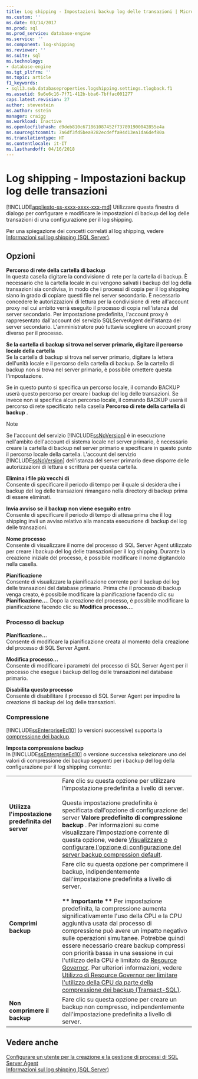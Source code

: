 ```yaml
---
title: Log shipping - Impostazioni backup log delle transazioni | Microsoft Docs
ms.custom: ''
ms.date: 03/14/2017
ms.prod: sql
ms.prod_service: database-engine
ms.service: ''
ms.component: log-shipping
ms.reviewer: ''
ms.suite: sql
ms.technology:
- database-engine
ms.tgt_pltfrm: ''
ms.topic: article
f1_keywords:
- sql13.swb.databaseproperties.logshipping.settings.tlogback.f1
ms.assetid: 9a6e6c16-7f71-412b-bba6-7bffac001277
caps.latest.revision: 27
author: stevestein
ms.author: sstein
manager: craigg
ms.workload: Inactive
ms.openlocfilehash: d9deb810c671861087452f737891900042855e4a
ms.sourcegitcommit: 7a6df3fd5bea9282ecdeffa94d13ea1da6def80a
ms.translationtype: HT
ms.contentlocale: it-IT
ms.lasthandoff: 04/16/2018
---
```

# <a name="log-shipping-transaction-log-backup-settings"></a>Log shipping - Impostazioni backup log delle transazioni
[!INCLUDE[appliesto-ss-xxxx-xxxx-xxx-md](../../includes/appliesto-ss-xxxx-xxxx-xxx-md.md)]
  Utilizzare questa finestra di dialogo per configurare e modificare le impostazioni di backup del log delle transazioni di una configurazione per il log shipping.  
  
 Per una spiegazione dei concetti correlati al log shipping, vedere [Informazioni sul log shipping &#40;SQL Server&#41;](../../database-engine/log-shipping/about-log-shipping-sql-server.md).  
  
## <a name="options"></a>Opzioni  
 **Percorso di rete della cartella di backup**  
 In questa casella digitare la condivisione di rete per la cartella di backup. È necessario che la cartella locale in cui vengono salvati i backup del log della transazioni sia condivisa, in modo che i processi di copia per il log shipping siano in grado di copiare questi file nel server secondario. È necessario concedere le autorizzazioni di lettura per la condivisione di rete all'account proxy nel cui ambito verrà eseguito il processo di copia nell'istanza del server secondario. Per impostazione predefinita, l'account proxy è rappresentato dall'account del servizio SQLServerAgent dell'istanza del server secondario. L'amministratore può tuttavia scegliere un account proxy diverso per il processo.  
  
 **Se la cartella di backup si trova nel server primario, digitare il percorso locale della cartella**  
 Se la cartella di backup si trova nel server primario, digitare la lettera dell'unità locale e il percorso della cartella di backup. Se la cartella di backup non si trova nel server primario, è possibile omettere questa l'impostazione.  
  
 Se in questo punto si specifica un percorso locale, il comando BACKUP userà questo percorso per creare i backup del log delle transazioni. Se invece non si specifica alcun percorso locale, il comando BACKUP userà il percorso di rete specificato nella casella **Percorso di rete della cartella di backup** .  
  
> [!NOTE]  
>  Se l'account del servizio [!INCLUDE[ssNoVersion](../../includes/ssnoversion-md.md)] è in esecuzione nell'ambito dell'account di sistema locale nel server primario, è necessario creare la cartella di backup nel server primario e specificare in questo punto il percorso locale della cartella. L'account del servizio [!INCLUDE[ssNoVersion](../../includes/ssnoversion-md.md)] dell'istanza del server primario deve disporre delle autorizzazioni di lettura e scrittura per questa cartella.  
  
 **Elimina i file più vecchi di**  
 Consente di specificare il periodo di tempo per il quale si desidera che i backup del log delle transazioni rimangano nella directory di backup prima di essere eliminati.  
  
 **Invia avviso se il backup non viene eseguito entro**  
 Consente di specificare il periodo di tempo di attesa prima che il log shipping invii un avviso relativo alla mancata esecuzione di backup del log delle transazioni.  
  
 **Nome processo**  
 Consente di visualizzare il nome del processo di SQL Server Agent utilizzato per creare i backup del log delle transazioni per il log shipping. Durante la creazione iniziale del processo, è possibile modificare il nome digitandolo nella casella.  
  
 **Pianificazione**  
 Consente di visualizzare la pianificazione corrente per il backup dei log delle transazioni del database primario. Prima che il processo di backup venga creato, è possibile modificare la pianificazione facendo clic su **Pianificazione...**. Dopo la creazione del processo, è possibile modificare la pianificazione facendo clic su **Modifica processo...**.  
  
### <a name="backup-job"></a>Processo di backup  
 **Pianificazione...**  
 Consente di modificare la pianificazione creata al momento della creazione del processo di SQL Server Agent.  
  
 **Modifica processo...**  
 Consente di modificare i parametri del processo di SQL Server Agent per il processo che esegue i backup del log delle transazioni nel database primario.  
  
 **Disabilita questo processo**  
 Consente di disabilitare il processo di SQL Server Agent per impedire la creazione di backup del log delle transazioni.  
  
### <a name="compression"></a>Compressione  
 [!INCLUDE[ssEnterpriseEd10](../../includes/ssenterpriseed10-md.md)] (o versioni successive) supporta la [compressione dei backup](../../relational-databases/backup-restore/backup-compression-sql-server.md).  
  
 **Imposta compressione backup**  
 In [!INCLUDE[ssEnterpriseEd10](../../includes/ssenterpriseed10-md.md)] o versione successiva selezionare uno dei valori di compressione dei backup seguenti per i backup del log della configurazione per il log shipping corrente:  
  
|||  
|-|-|  
|**Utilizza l'impostazione predefinita del server**|Fare clic su questa opzione per utilizzare l'impostazione predefinita a livello di server.<br /><br /> Questa impostazione predefinita è specificata dall'opzione di configurazione del server **Valore predefinito di compressione backup** . Per informazioni su come visualizzare l'impostazione corrente di questa opzione, vedere [Visualizzare o configurare l'opzione di configurazione del server backup compression default](../../database-engine/configure-windows/view-or-configure-the-backup-compression-default-server-configuration-option.md).|  
|**Comprimi backup**|Fare clic su questa opzione per comprimere il backup, indipendentemente dall'impostazione predefinita a livello di server.<br /><br /> **\*\* Importante \*\*** Per impostazione predefinita, la compressione aumenta significativamente l'uso della CPU e la CPU aggiuntiva usata dal processo di compressione può avere un impatto negativo sulle operazioni simultanee. Potrebbe quindi essere necessario creare backup compressi con priorità bassa in una sessione in cui l'utilizzo della CPU è limitato da [Resource Governor](../../relational-databases/resource-governor/resource-governor.md). Per ulteriori informazioni, vedere [Utilizzo di Resource Governor per limitare l'utilizzo della CPU da parte della compressione dei backup &#40;Transact-SQL&#41;](../../relational-databases/backup-restore/use-resource-governor-to-limit-cpu-usage-by-backup-compression-transact-sql.md).|  
|**Non comprimere il backup**|Fare clic su questa opzione per creare un backup non compresso, indipendentemente dall'impostazione predefinita a livello di server.|  
  
## <a name="see-also"></a>Vedere anche  
 [Configurare un utente per la creazione e la gestione di processi di SQL Server Agent](http://msdn.microsoft.com/library/67897e3e-b7d0-43dd-a2e2-2840ec4dd1ef)   
 [Informazioni sul log shipping &#40;SQL Server&#41;](../../database-engine/log-shipping/about-log-shipping-sql-server.md)  
  
  
